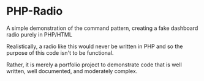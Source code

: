 # PHP-Radio
A simple demonstration of the command pattern, creating a fake dashboard radio purely in PHP/HTML

Realistically, a radio like this would never be written in PHP and so the purpose of this code isn't to be functional.  

Rather, it is merely a portfolio project to demonstrate code that is well written, well documented, and moderately complex.  
